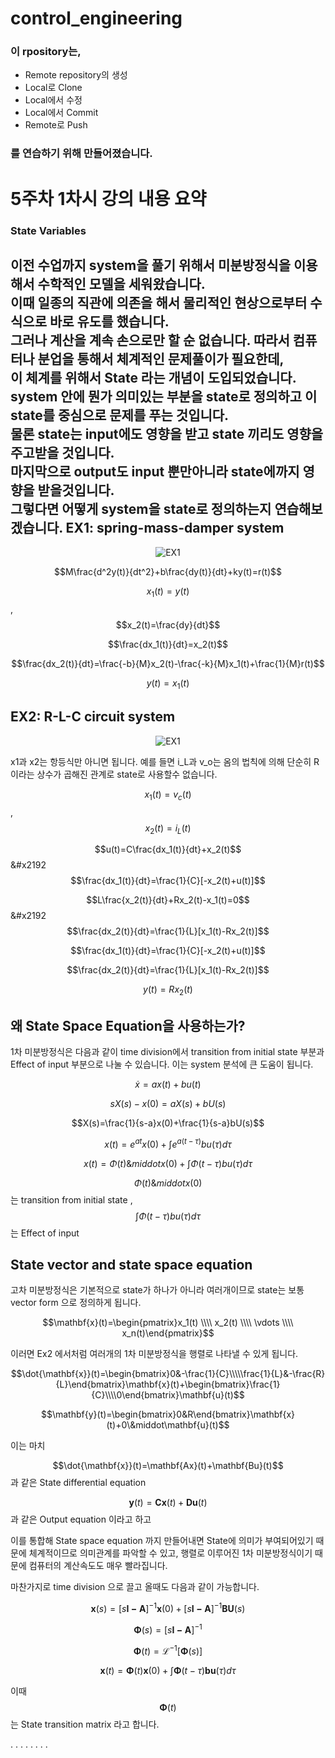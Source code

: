 # control_engineering
### 이 rpository는,
* Remote repository의 생성
* Local로 Clone
* Local에서 수정
* Local에서 Commit
* Remote로 Push

### 를 연습하기 위해 만들어졌습니다.

# 5주차 1차시 강의 내용 요약
### State Variables

이전 수업까지 system을 풀기 위해서 미분방정식을 이용해서 수학적인 모델을 세워왔습니다.  
이때 일종의 직관에 의존을 해서 물리적인 현상으로부터 수식으로 바로 유도를 했습니다.  
그러나 계산을 계속 손으로만 할 순 없습니다. 따라서 컴퓨터나 분업을 통해서 체계적인 문제풀이가 필요한데,  
이 체계를 위해서 State 라는 개념이 도입되었습니다.  
system 안에 뭔가 의미있는 부분을 state로 정의하고 이 state를 중심으로 문제를 푸는 것입니다.  
물론 state는 input에도 영향을 받고 state 끼리도 영향을 주고받을 것입니다.  
마지막으로 output도 input 뿐만아니라 state에까지 영향을 받을것입니다.  
그렇다면 어떻게 system을 state로 정의하는지 연습해보겠습니다.
EX1: spring-mass-damper system
---

<center>

![EX1](https://img1.daumcdn.net/thumb/R1280x0/?scode=mtistory2&fname=https%3A%2F%2Fblog.kakaocdn.net%2Fdna%2FV8pkg%2FbtsRacg8oLx%2FAAAAAAAAAAAAAAAAAAAAAB-w0tzIsDn8ZEzW2wKHDiObe2-tnRc01ZJntedRaoAi%2Fimg.png%3Fcredential%3DyqXZFxpELC7KVnFOS48ylbz2pIh7yKj8%26expires%3D1761922799%26allow_ip%3D%26allow_referer%3D%26signature%3DroFtSZ5QN6AJKau6EFXRQoxImmU%253D)

</center>

$$M\frac{d^2y(t)}{dt^2}+b\frac{dy(t)}{dt}+ky(t)=r(t)$$

$$x_1(t)=y(t)$$ , $$x_2(t)=\frac{dy}{dt}$$

$$\frac{dx_1(t)}{dt}=x_2(t)$$

$$\frac{dx_2(t)}{dt}=\frac{-b}{M}x_2(t)-\frac{-k}{M}x_1(t)+\frac{1}{M}r(t)$$

$$y(t)=x_1(t)$$

EX2: R-L-C circuit system
---

<center>

![EX1](https://img1.daumcdn.net/thumb/R1280x0/?scode=mtistory2&fname=https%3A%2F%2Fblog.kakaocdn.net%2Fdna%2FboZ04f%2FbtsRadG6kul%2FAAAAAAAAAAAAAAAAAAAAADq_uqk5OFDYd_F34v6kLqHgRFluo-Nd04chWrjfbJah%2Fimg.png%3Fcredential%3DyqXZFxpELC7KVnFOS48ylbz2pIh7yKj8%26expires%3D1761922799%26allow_ip%3D%26allow_referer%3D%26signature%3DEfFeG1jbZRvHkzjtCBX6pO7DBlM%253D)

</center>

x1과 x2는 항등식만 아니면 됩니다. 예를 들면 i_L과 v_o는 옴의 법칙에 의해 단순히 R이라는 상수가 곱해진 관계로 state로 사용할수 없습니다.

$$x_1(t)=v_c(t)$$ , $$x_2(t)=i_L(t)$$

$$u(t)=C\frac{dx_1(t)}{dt}+x_2(t)$$ \&#x2192 $$\frac{dx_1(t)}{dt}=\frac{1}{C}[-x_2(t)+u(t)]$$

$$L\frac{x_2(t)}{dt}+Rx_2(t)-x_1(t)=0$$ \&#x2192 $$\frac{dx_2(t)}{dt}=\frac{1}{L}[x_1(t)-Rx_2(t)]$$

$$\frac{dx_1(t)}{dt}=\frac{1}{C}[-x_2(t)+u(t)]$$

$$\frac{dx_2(t)}{dt}=\frac{1}{L}[x_1(t)-Rx_2(t)]$$

$$y(t)=Rx_2(t)$$

왜 State Space Equation을 사용하는가?
---

1차 미분방정식은 다음과 같이 time division에서 transition from initial state 부분과 Effect of input 부분으로 나눌 수 있습니다. 이는 system 분석에 큰 도움이 됩니다.

$$\dot{x}=ax(t)+bu(t)$$

$$sX(s)-x(0)=aX(s)+bU(s)$$

$$X(s)=\frac{1}{s-a}x(0)+\frac{1}{s-a}bU(s)$$

$$x(t)=e^{at}x(0)+\int{e^{a(t-\tau)}bu(\tau)d\tau}$$

$$x(t)=\Phi(t) \&middot x(0)+\int{\Phi(t-\tau)bu(\tau)d\tau}$$

$$\Phi(t) \&middot x(0)$$는 transition from initial state , $$\int{\Phi(t-\tau)bu(\tau)d\tau}$$는 Effect of input

State vector and state space equation
---
고차 미분방정식은 기본적으로 state가 하나가 아니라 여러개이므로 state는 보통 vector form 으로 정의하게 됩니다.

$$\mathbf{x}(t)=\begin{pmatrix}x_1(t) \\\\ x_2(t) \\\\ \vdots \\\\ x_n(t)\end{pmatrix}$$

이러면 Ex2 에서처럼 여러개의 1차 미분방정식을 행렬로 나타낼 수 있게 됩니다.

$$\dot{\mathbf{x}}(t)=\begin{bmatrix}0&-\frac{1}{C}\\\\\frac{1}{L}&-\frac{R}{L}\end{bmatrix}\mathbf{x}(t)+\begin{bmatrix}\frac{1}{C}\\\\0\end{bmatrix}\mathbf{u}(t)$$

$$\mathbf{y}(t)=\begin{bmatrix}0&R\end{bmatrix}\mathbf{x}(t)+0\&middot\mathbf{u}(t)$$

이는 마치

$$\dot{\mathbf{x}}(t)=\mathbf{Ax}(t)+\mathbf{Bu}(t)$$ 과 같은 State differential equation

$$\mathbf{y}(t)=\mathbf{Cx}(t)+\mathbf{Du}(t)$$ 과 같은 Output equation 이라고 하고

이를 통합해 State space equation 까지 만들어내면 State에 의미가 부여되어있기 때문에 체계적이므로 의미관계를 파악할 수 있고, 행렬로 이루어진 1차 미분방정식이기 때문에 컴퓨터의 계산속도도 매우 빨라집니다.

마찬가지로 time division 으로 끌고 올때도 다음과 같이 가능합니다.

$$\mathbf{x}(s)=[s\mathbf{I-A}]^{-1}\mathbf{x}(0)+[s\mathbf{I-A}]^{-1}\mathbf{BU}(s)$$

$$\mathbf{\Phi}(s)=[s\mathbf{I-A}]^{-1}$$

$$\mathbf{\Phi}(t)=\mathcal{L}^{-1}[\mathbf{\Phi}(s)]$$

$$\mathbf{x}(t)=\mathbf{\Phi}(t)\mathbf{x}(0)+\int{\mathbf{\Phi}(t-\tau)\mathbf{bu}(\tau)d\tau}$$

이때 $$\mathbf{\Phi}(t)$$ 는 State transition matrix 라고 합니다.

.
.
.
.
.
.
.
.
